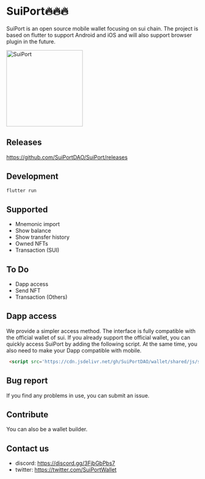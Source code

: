 # SuiPort🔥🔥🔥
SuiPort is an open source mobile wallet focusing on sui chain. The project is based on flutter to support Android and iOS and will also support browser plugin in the future.

<img src="https://github.com/SuiPortDAO/wallet/blob/main/screenshots/home.png?raw=true" width="200" alt="SuiPort"/>


## Releases
https://github.com/SuiPortDAO/SuiPort/releases

## Development
```bash
flutter run
```
## Supported
- Mnemonic import
- Show balance
- Show transfer history
- Owned NFTs
- Transaction (SUI)

## To Do
- Dapp access
- Send NFT
- Transaction (Others)

## Dapp access
We provide a simpler access method. The interface is fully compatible with the official wallet of sui. If you already support the official wallet, you can quickly access SuiPort by adding the following script. At the same time, you also need to make your Dapp compatible with mobile.

```html
 <script src='https://cdn.jsdelivr.net/gh/SuiPortDAO/wallet/shared/js/sdk/suiport.min.js' />
```

## Bug report
If you find any problems in use, you can submit an issue.

## Contribute
You can also be a wallet builder.

## Contact us
- discord: https://discord.gg/3FjbGbPbs7
- twitter: https://twitter.com/SuiPortWallet
